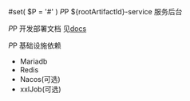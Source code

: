 #set( $P = '#' )
$P$P ${rootArtifactId}-service
服务后台

$P$P 开发部署文档
见[docs](docs/README.md)

$P$P 基础设施依赖
* Mariadb
* Redis
* Nacos(可选)
* xxlJob(可选)